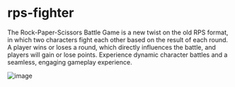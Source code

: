 # rps-fighter
The Rock-Paper-Scissors Battle Game is a new twist on the old RPS format, in which two characters fight each other based on the result of each round. A player wins or loses a round, which directly influences the battle, and players will gain or lose points. Experience dynamic character battles and a seamless, engaging gameplay experience.

![image](https://github.com/user-attachments/assets/b240c726-4559-4349-a501-be9575466944)
